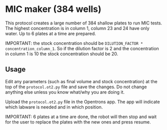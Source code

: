 MIC maker (384 wells)
=====================

This protocol creates a large number of 384 shallow plates to run
MIC tests. The highest concentration is in column 1, column 23 and 24
have only water.
Up to 6 plates at a time are prepared.

IMPORTANT: the stock concentration should be `DILUTION_FACTOR * concentration_column_1`.
So if the dilution factor is 2 and the concentration in column 1 is 10
the stock concentration should be 20.

Usage
-----

Edit any parameters (such as final volume and stock concentration) at the
top of the `protocol.ot2.py` file and save the changes. Do not change
anything else unless you know what/why you are doing it.

Upload the `protocol.ot2.py` file in the Opentrons app.
The app will indicate which labware is needed and in which position.

IMPORTANT: 6 plates at a time are done, the robot will then stop and wait
for the user to replace the plates with the new ones and press resume.
